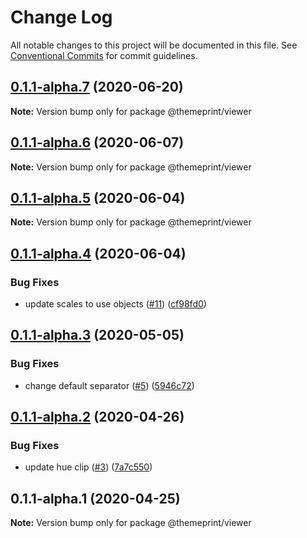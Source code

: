 # Change Log

All notable changes to this project will be documented in this file.
See [Conventional Commits](https://conventionalcommits.org) for commit guidelines.

## [0.1.1-alpha.7](https://github.com/themeprint/themeprint/compare/@themeprint/viewer@0.1.1-alpha.6...@themeprint/viewer@0.1.1-alpha.7) (2020-06-20)

**Note:** Version bump only for package @themeprint/viewer





## [0.1.1-alpha.6](https://github.com/themeprint/themeprint/compare/@themeprint/viewer@0.1.1-alpha.5...@themeprint/viewer@0.1.1-alpha.6) (2020-06-07)

**Note:** Version bump only for package @themeprint/viewer





## [0.1.1-alpha.5](https://github.com/themeprint/themeprint/compare/@themeprint/viewer@0.1.1-alpha.4...@themeprint/viewer@0.1.1-alpha.5) (2020-06-04)

**Note:** Version bump only for package @themeprint/viewer





## [0.1.1-alpha.4](https://github.com/themeprint/themeprint/compare/@themeprint/viewer@0.1.1-alpha.3...@themeprint/viewer@0.1.1-alpha.4) (2020-06-04)


### Bug Fixes

* update scales to use objects ([#11](https://github.com/themeprint/themeprint/issues/11)) ([cf98fd0](https://github.com/themeprint/themeprint/commit/cf98fd0afd9cf4c4faa7853b10e2224f9b1ef4df))





## [0.1.1-alpha.3](https://github.com/themeprint/themeprint/compare/@themeprint/viewer@0.1.1-alpha.2...@themeprint/viewer@0.1.1-alpha.3) (2020-05-05)


### Bug Fixes

* change default separator ([#5](https://github.com/themeprint/themeprint/issues/5)) ([5946c72](https://github.com/themeprint/themeprint/commit/5946c7297fe370d376c4e3750fa8cacfce4c8458))





## [0.1.1-alpha.2](https://github.com/themeprint/themeprint/compare/@themeprint/viewer@0.1.1-alpha.1...@themeprint/viewer@0.1.1-alpha.2) (2020-04-26)


### Bug Fixes

* update hue clip ([#3](https://github.com/themeprint/themeprint/issues/3)) ([7a7c550](https://github.com/themeprint/themeprint/commit/7a7c550c2ef05c8232479aac5ae4ab01248cf0c6))





## 0.1.1-alpha.1 (2020-04-25)

**Note:** Version bump only for package @themeprint/viewer
